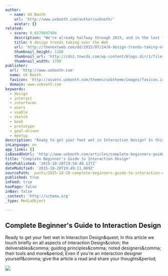 ```yaml
---
author:
  - name: UX Booth
    url: 'http://www.uxbooth.com/author/uxbooth/'
    avatar: {}
related:
  - score: 0.6579897404
    description: "We're already halfway through 2015, and in the last few months we've seen many trends come and go. What has not gone, however, is the deliberate movement to get back to the basics without unnecessary features. The days of cluttered pages overflowing with information have passed, and they're being replaced by an increased focus on simplicity and user interface."
    title: 6 design trends taking over the Web
    url: 'http://thenextweb.com/dd/2015/07/24/6-design-trends-taking-over-the-web/'
    thumbnail_height: 1188
    thumbnail_url: 'http://cdn1.tnwcdn.com/wp-content/blogs.dir/1/files/2015/07/shutterstock_272654909.jpg'
    thumbnail_width: 1700
publisher:
  url: 'http://www.uxbooth.com'
  name: UX Booth
  favicon: 'http://assets.uxbooth.com/themes/uxbtheme/images/favicon.ico'
  domain: www.uxbooth.com
keywords:
  - design
  - interact
  - interfaces
  - users
  - usable
  - sketch
  - book
  - prototype
  - goal-driven
  - meetup
description: "Ready to get your feet wet in Interaction Design? In this article we touch briefly on all aspects of Interaction Design: the deliverables, guiding principles, noted designers, their tools and more. Even if you're an interaction designer yourself, give the article a read and share your thoughts."
inLanguage: en
app_links: []
isBasedOnUrl: 'http://www.uxbooth.com/articles/complete-beginners-guide-to-interaction-design/'
title: "Complete Beginner's Guide to Interaction Design"
datePublished: '2015-10-28T19:50:48.137Z'
dateModified: '2015-10-28T19:49:11.069Z'
sourcePath: _posts/2015-10-28-complete-beginners-guide-to-interaction-design.md
published: true
inFeed: true
hasPage: false
inNav: false
_context: 'http://schema.org'
_type: MediaObject

---
```

<article style=""><h1>Complete Beginner's Guide to Interaction Design</h1><p>Ready to get your feet wet in Interaction Design&amp;quest; In this article we touch briefly on all aspects of Interaction Design&amp;colon; the deliverables&amp;comma; guiding principles&amp;comma; noted designers&amp;comma; their tools and more&amp;period; Even if you're an interaction designer yourself&amp;comma; give the article a read and share your thoughts&amp;period;</p><img src="http://assets.uxbooth.com/uploads/2015/10/complete-b-g-ixd-fb.png" /></article>